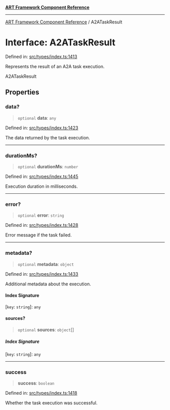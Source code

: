 [**ART Framework Component Reference**](../README.md)

***

[ART Framework Component Reference](../README.md) / A2ATaskResult

# Interface: A2ATaskResult

Defined in: [src/types/index.ts:1413](https://github.com/hashangit/ART/blob/fe46dfaaacd3f198d9540925c3184fcab0f9c813/src/types/index.ts#L1413)

Represents the result of an A2A task execution.

 A2ATaskResult

## Properties

### data?

> `optional` **data**: `any`

Defined in: [src/types/index.ts:1423](https://github.com/hashangit/ART/blob/fe46dfaaacd3f198d9540925c3184fcab0f9c813/src/types/index.ts#L1423)

The data returned by the task execution.

***

### durationMs?

> `optional` **durationMs**: `number`

Defined in: [src/types/index.ts:1445](https://github.com/hashangit/ART/blob/fe46dfaaacd3f198d9540925c3184fcab0f9c813/src/types/index.ts#L1445)

Execution duration in milliseconds.

***

### error?

> `optional` **error**: `string`

Defined in: [src/types/index.ts:1428](https://github.com/hashangit/ART/blob/fe46dfaaacd3f198d9540925c3184fcab0f9c813/src/types/index.ts#L1428)

Error message if the task failed.

***

### metadata?

> `optional` **metadata**: `object`

Defined in: [src/types/index.ts:1433](https://github.com/hashangit/ART/blob/fe46dfaaacd3f198d9540925c3184fcab0f9c813/src/types/index.ts#L1433)

Additional metadata about the execution.

#### Index Signature

\[`key`: `string`\]: `any`

#### sources?

> `optional` **sources**: `object`[]

##### Index Signature

\[`key`: `string`\]: `any`

***

### success

> **success**: `boolean`

Defined in: [src/types/index.ts:1418](https://github.com/hashangit/ART/blob/fe46dfaaacd3f198d9540925c3184fcab0f9c813/src/types/index.ts#L1418)

Whether the task execution was successful.

